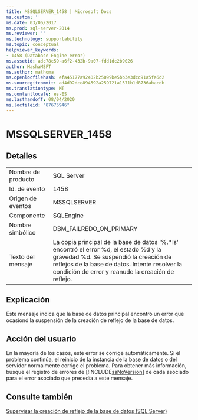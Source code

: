 ```yaml
---
title: MSSQLSERVER_1458 | Microsoft Docs
ms.custom: ''
ms.date: 03/06/2017
ms.prod: sql-server-2014
ms.reviewer: ''
ms.technology: supportability
ms.topic: conceptual
helpviewer_keywords:
- 1458 (Database Engine error)
ms.assetid: adc78c59-a6f2-432b-9a07-fdd1dc2b9026
author: MashaMSFT
ms.author: mathoma
ms.openlocfilehash: efa45177a92402b25099be5bb3e3dcc91a5fa6d2
ms.sourcegitcommit: ad4d92dce894592a259721a1571b1d8736abacdb
ms.translationtype: MT
ms.contentlocale: es-ES
ms.lasthandoff: 08/04/2020
ms.locfileid: "87675946"
---
```

# <a name="mssqlserver_1458"></a>MSSQLSERVER_1458
    
## <a name="details"></a>Detalles  
  
|||  
|-|-|  
|Nombre de producto|SQL Server|  
|Id. de evento|1458|  
|Origen de eventos|MSSQLSERVER|  
|Componente|SQLEngine|  
|Nombre simbólico|DBM_FAILREDO_ON_PRIMARY|  
|Texto del mensaje|La copia principal de la base de datos '%.*ls' encontró el error %d, el estado %d y la gravedad %d. Se suspendió la creación de reflejos de la base de datos. Intente resolver la condición de error y reanude la creación de reflejo.|  
  
## <a name="explanation"></a>Explicación  
 Este mensaje indica que la base de datos principal encontró un error que ocasionó la suspensión de la creación de reflejo de la base de datos.  
  
## <a name="user-action"></a>Acción del usuario  
 En la mayoría de los casos, este error se corrige automáticamente. Si el problema continúa, el reinicio de la instancia de la base de datos o del servidor normalmente corrige el problema. Para obtener más información, busque el registro de errores de [!INCLUDE[ssNoVersion](../../includes/ssnoversion-md.md)] de cada asociado para el error asociado que precedía a este mensaje.  
  
## <a name="see-also"></a>Consulte también  
 [Supervisar la creación de reflejo de la base de datos &#40;SQL Server&#41;](../../database-engine/database-mirroring/database-mirroring-sql-server.md)  
  
  
